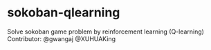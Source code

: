 # sokoban-qlearning
Solve sokoban game problem by reinforcement learning (Q-learning)
Contributor: @gwangaj @XUHUAKing
